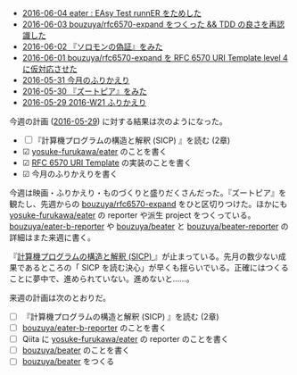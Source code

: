 - [2016-06-04 eater : EAsy Test runnER をためした][2016-06-04]
- [2016-06-03 bouzuya/rfc6570-expand をつくった && TDD の良さを再認識した][2016-06-03]
- [2016-06-02 『ソロモンの偽証』をみた][2016-06-02]
- [2016-06-01 bouzuya/rfc6570-expand を RFC 6570 URI Template level 4 に仮対応させた][2016-06-01]
- [2016-05-31 今月のふりかえり][2016-05-31]
- [2016-05-30 『ズートピア』をみた][2016-05-30]
- [2016-05-29 2016-W21 ふりかえり][2016-05-29]

今週の計画 ([2016-05-29][]) に対する結果は次のようになった。

- ☐ 『計算機プログラムの構造と解釈 (SICP) 』を読む (2章)
- ☑ [yosuke-furukawa/eater][] のことを書く
- ☑ [RFC 6570 URI Template](https://tools.ietf.org/html/rfc6570) の実装のことを書く
- ☑ 今月のふりかえりを書く

今週は映画・ふりかえり・ものづくりと盛りだくさんだった。『ズートピア』を観たし、先週からの [bouzuya/rfc6570-expand][] をひと区切りつけた。ほかにも [yosuke-furukawa/eater][] の reporter や派生 project をつくっている。[bouzuya/eater-b-reporter][] や [bouzuya/beater][] と [bouzuya/beater-reporter][] の詳細はまた来週に書く。

『[計算機プログラムの構造と解釈 (SICP) ](http://www.amazon.co.jp/dp/4798135984/)』が止まっている。先月の数少ない成果であるところの「 SICP を読む決心」が早くも揺らいでいる。正確にはつくることに夢中で、進められていない。進めないと……。

来週の計画は次のとおりだ。

- ☐ 『計算機プログラムの構造と解釈 (SICP) 』を読む (2章)
- ☐ [bouzuya/eater-b-reporter][] のことを書く
- ☐ Qiita に [yosuke-furukawa/eater][] の reporter のことを書く
- ☐ [bouzuya/beater][] のことを書く
- ☐ [bouzuya/beater][] をつくる

[2016-05-29]: https://blog.bouzuya.net/2016/05/29/
[2016-05-30]: https://blog.bouzuya.net/2016/05/30/
[2016-05-31]: https://blog.bouzuya.net/2016/05/31/
[2016-06-01]: https://blog.bouzuya.net/2016/06/01/
[2016-06-02]: https://blog.bouzuya.net/2016/06/02/
[2016-06-03]: https://blog.bouzuya.net/2016/06/03/
[2016-06-04]: https://blog.bouzuya.net/2016/06/04/
[bouzuya/beater-reporter]: https://github.com/bouzuya/beater-reporter
[bouzuya/beater]: https://github.com/bouzuya/beater
[bouzuya/eater-b-reporter]: https://github.com/bouzuya/eater-b-reporter
[bouzuya/rfc6570-expand]: https://github.com/bouzuya/rfc6570-expand
[yosuke-furukawa/eater]: https://github.com/yosuke-furukawa/eater
